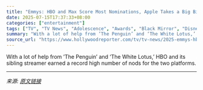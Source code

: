 ```yaml
---
title: "Emmys: HBO and Max Score Most Nominations, Apple Takes a Big Bite"
date: 2025-07-15T17:37:33+08:00
categories: ["entertainment"]
tags: ["TV", "TV News", "Adolescence", "Awards", "Black Mirror", "Disney", "Emmy Awards", "Emmy Nominations", "Emmy Nominations 2025", "Emmys 2025", "hbo", "HBO Max", "Monster (Netflix)", "Netflix", "Severance", "The Bear", "The Last of Us", "The Penguin", "The White Lotis"]
summary: "With a lot of help from ’The Penguin’ and ‘The White Lotus,’ HBO and its sibling streamer earned a record high number of nods for the two platforms."
source_url: "https://www.hollywoodreporter.com/tv/tv-news/2025-emmys-hbo-max-most-nominations-1236315257/"
---
```


With a lot of help from ’The Penguin’ and ‘The White Lotus,’ HBO and its sibling streamer earned a record high number of nods for the two platforms.

---

*来源: [原文链接](https://www.hollywoodreporter.com/tv/tv-news/2025-emmys-hbo-max-most-nominations-1236315257/)*
